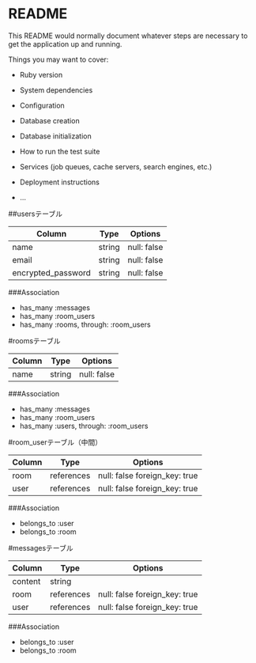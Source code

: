 # README

This README would normally document whatever steps are necessary to get the
application up and running.

Things you may want to cover:

* Ruby version

* System dependencies

* Configuration

* Database creation

* Database initialization

* How to run the test suite

* Services (job queues, cache servers, search engines, etc.)

* Deployment instructions

* ...

##usersテーブル

|Column            |Type  |Options    |
|-------           |----  |--------   |
|name              |string|null: false|
|email             |string|null: false|
|encrypted_password|string|null: false|

###Association
- has_many :messages
- has_many :room_users
- has_many :rooms, through: :room_users


#roomsテーブル

|Column |Type    |Options    |
|-------|--------|-----------|
|name   |string  |null: false|

###Association
- has_many :messages
- has_many :room_users
- has_many :users, through: :room_users 

#room_userテーブル（中間）

|Column |Type        |Options                      |
|-------|------------|-----------------------------|
|room   |references  |null: false foreign_key: true|
|user   |references  |null: false foreign_key: true|

###Association
- belongs_to :user
- belongs_to :room

#messagesテーブル

|Column |Type        |Options                      |
|-------|--------    |-----------                  |
|content|string      |                             |
|room   |references  |null: false foreign_key: true|
|user   |references  |null: false foreign_key: true|

###Association
- belongs_to :user
- belongs_to :room